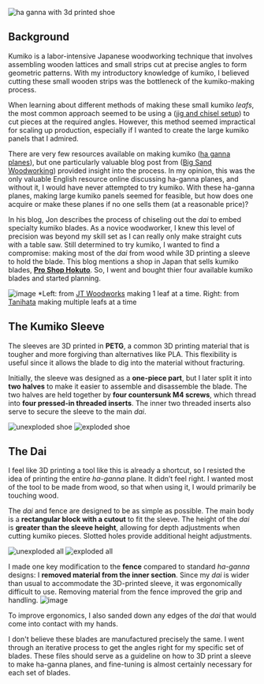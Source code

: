 ![ha ganna with 3d printed shoe](https://github.com/user-attachments/assets/c07dc04c-ff55-4b3c-8450-d411163b5286)

## Background

Kumiko is a labor-intensive Japanese woodworking technique that involves assembling wooden lattices and small strips cut at precise angles to form geometric patterns. With my introductory knowledge of kumiko, I believed cutting these small wooden strips was the  bottleneck of the kumiko-making process.

When learning about different methods of making these small kumiko *leafs*, the most common approach seemed to be using a ([jig and chisel setup](https://www.youtube.com/watch?v=zId1w-6QfYw&ab_channel=JohnnyTromboukis%28JTWoodworks%29)) to cut pieces at the required angles. However, this method seemed impractical for scaling up production, especially if I wanted to create the large kumiko panels that I admired.

There are very few resources available on making kumiko ([ha ganna planes](https://www.youtube.com/watch?v=-NuqwJz9RNE&ab_channel=%E7%AB%B9%E4%B8%AD%E5%A4%A7%E5%B7%A5%E9%81%93%E5%85%B7%E9%A4%A8)), but one particularly valuable blog post from ([Big Sand Woodworking](https://www.bigsandwoodworking.com/ha-ganna-%E8%91%89%E9%89%8B-making-dai/)) provided insight into the process. In my opinion, this was the only valuable English resource online discussing ha-ganna planes, and without it, I would have never attempted to try kumiko. With these ha-ganna planes, making large kumiko panels seemed for feasible, but how does one acquire or make these planes if no one sells them (at a reasonable price)?

In his blog, Jon describes the process of chiseling out the *dai* to embed specialty kumiko blades. As a novice woodworker, I knew this level of precision was beyond my skill set as I can really only make straight cuts with a table saw. Still determined to try kumiko, I wanted to find a compromise: making most of the *dai* from wood while 3D printing a sleeve to hold the blade.  This blog mentions a shop in Japan that sells kumiko blades, **[Pro Shop Hokuto](https://www5e.biglobe.ne.jp/~ttoishi/sumurai.index.html)**. So, I went and bought thier four available kumiko blades and started planning.
 
![image](https://github.com/user-attachments/assets/d407cb57-fe6d-4c60-b314-a0cb37ff7478)
*Left: from [JT Woodworks](https://www.youtube.com/watch?v=BUaQEjO0qOw&ab_channel=JohnnyTromboukis%28JTWoodworks%29) making 1 leaf at a time. Right: from [Tanihata](https://www.youtube.com/watch?v=VyLIOfhaLms&t=3s&ab_channel=%E7%AB%B9%E4%B8%AD%E5%A4%A7%E5%B7%A5%E9%81%93%E5%85%B7%E9%A4%A8) making multiple leafs at a time

## The Kumiko Sleeve

The sleeves are 3D printed in **PETG**, a common 3D printing material that is tougher and more forgiving than alternatives like PLA. This flexibility is useful since it allows the blade to dig into the material without fracturing.

Initially, the sleeve was designed as a **one-piece part**, but I later split it into **two halves** to make it easier to assemble and disassemble the blade. The two halves are held together by **four countersunk M4 screws**, which thread into **four pressed-in threaded inserts**. The inner two threaded inserts also serve to secure the sleeve to the main *dai*.

![unexploded shoe](https://github.com/user-attachments/assets/02a4e559-d27f-475a-b210-59c85874bac5)
![exploded shoe](https://github.com/user-attachments/assets/192cfbe0-efa4-4184-ae05-b7ea895c70ff)

## The Dai

I feel like 3D printing a tool like this is already a shortcut, so I resisted the idea of printing the entire *ha-ganna* plane. It didn’t feel right. I wanted most of the tool to be made from wood, so that when using it, I would primarily be touching wood.

The *dai* and fence are designed to be as simple as possible. The main body is a **rectangular block with a cutout** to fit the sleeve. The height of the *dai* is **greater than the sleeve height**, allowing for depth adjustments when cutting kumiko pieces. Slotted holes provide additional height adjustments.

![unexploded all](https://github.com/user-attachments/assets/d3809e8a-787d-46bf-98ce-5103159e0b5a)
![exploded all](https://github.com/user-attachments/assets/694ccc46-b9c5-4c09-9adf-8cd14eb4c454)

I made one key modification to the **fence** compared to standard *ha-ganna* designs: I **removed material from the inner section**. Since my *dai* is wider than usual to accommodate the 3D-printed sleeve, it was ergonomically difficult to use. Removing material from the fence improved the grip and handling.
![image](https://github.com/user-attachments/assets/db0390a5-b56a-4af8-abfd-c91d47d70c21)

To improve ergonomics, I also sanded down any edges of the *dai* that would come into contact with my hands.

I don't believe these blades are manufactured precisely the same. I went through an iterative process to get the angles right for my specific set of blades. These files should serve as a guideline on how to 3D print a sleeve to make ha-ganna planes, and fine-tuning is almost certainly necessary for each set of blades.   



